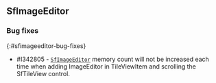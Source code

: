 ## SfImageEditor

### Bug fixes
{:#sfimageeditor-bug-fixes}

* \#I342805 - [`SfImageEditor`](https://help.syncfusion.com/cr/wpf/Syncfusion.UI.Xaml.ImageEditor.SfImageEditor.html) memory count will not be increased each time when adding ImageEditor in TileViewItem and scrolling the SfTileView control.